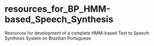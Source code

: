 # resources_for_BP_HMM-based_Speech_Synthesis
Resources for development of a complete HMM-based Text to Speech Synthesis System on Brazilian Portuguese
